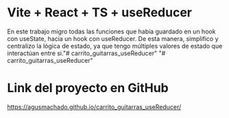 # Vite + React + TS + useReducer

En este trabajo migro todas las funciones que había guardado en un hook con useState, hacia un hook con useReducer. De esta manera, simplifico y centralizo la lógica de estado, ya que tengo múltiples valores de estado que interactúan entre si."# carrito_guitarras_useReducer" 
"# carrito_guitarras_useReducer" 


# Link del proyecto en GitHub 
https://agusmachado.github.io/carrito_guitarras_useReducer/